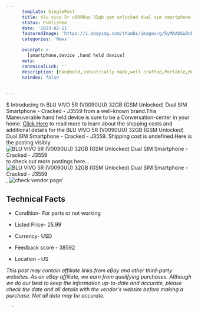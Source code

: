 ```yaml
---
      template: SinglePost
      title: blu vivo 5r v0090uu 32gb gsm unlocked dual sim smartphone cracked j3559
      status: Published
      date: '2023-02-11'
      featuredImage: 'https://i.ebayimg.com/thumbs/images/g/5yMAAOSw3dFi6WVr/s-l225.jpg'
      categories: 'News'

      excerpt: >-
        [smartphone,device ,hand held device]
      meta:
      canonicalLink: ''
      description: [handheld,industrially made,well crafted,Portable,Mobile,Compact,Convenient,Lightweight,Maneuverable,Man-portable,Miniature,Carriable,Hand-held,Light,Holdable,Transportable,Mobile device,Pocket-sized,On-the-go,Wireless,Cordless,Compact size,Convenient size, smartphone,device ,hand held device]
      noindex: false
      

---
```

$
      Introducing th BLU VIVO 5R (V0090UU) 32GB (GSM Unlocked) Dual SIM Smartphone - Cracked - J3559 from a well-known brand.This Maneuverable hand held device is sure to be a Conversation-center in your home. [Click Here](https://www.ebay.com/itm/134188687704?hash=item1f3e44e158%3Ag%3A5yMAAOSw3dFi6WVr&mkevt=1&mkcid=1&mkrid=711-53200-19255-0&campid=%253CePNCampaignId%253E&customid=%253CreferenceId%253E&toolid=10049) to read more to learn about the shipping costs and additional details for the BLU VIVO 5R (V0090UU) 32GB (GSM Unlocked) Dual SIM Smartphone - Cracked - J3559. Shipping cost is undefined.Here is the posting visibly ![BLU VIVO 5R (V0090UU) 32GB (GSM Unlocked) Dual SIM Smartphone - Cracked - J3559](https://i.ebayimg.com/thumbs/images/g/5yMAAOSw3dFi6WVr/s-l225.jpg) to check out more postings here... ![BLU VIVO 5R (V0090UU) 32GB (GSM Unlocked) Dual SIM Smartphone - Cracked - J3559](https://i.ebayimg.com/images/g/5yMAAOSw3dFi6WVr/s-l1600.jpg), ![check vendor page](https://origin-galleryplus.ebayimg.com/ws/web/134188687704_2_0_1/225x225.jpg,https://origin-galleryplus.ebayimg.com/ws/web/134188687704_3_0_1/225x225.jpg,https://origin-galleryplus.ebayimg.com/ws/web/134188687704_4_0_1/225x225.jpg,https://origin-galleryplus.ebayimg.com/ws/web/134188687704_5_0_1/225x225.jpg,https://origin-galleryplus.ebayimg.com/ws/web/134188687704_6_0_1/225x225.jpg,https://origin-galleryplus.ebayimg.com/ws/web/134188687704_7_0_1/225x225.jpg,https://origin-galleryplus.ebayimg.com/ws/web/134188687704_8_0_1/225x225.jpg)'

      

 ## Technical Facts 



     
      

 - Condition- For parts or not working 


      

 - Listed Price- 25.99 


      

 - Currency- USD 


      

 - Feedback score - 38592 


      

 - Location - US 


      
      

 *_This post may contain affiliate links from eBay and other third-party websites. As an eBay affiliate, we earn from qualifying purchases. Although we do our best to keep the information up-to-date and accurate, please check the date and all details with the vendor's website before making a purchase. Not all data may be accurate._*




      -
